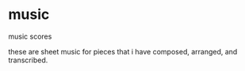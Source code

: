 # music
music scores

these are sheet music for pieces that i have composed, arranged, and transcribed.
